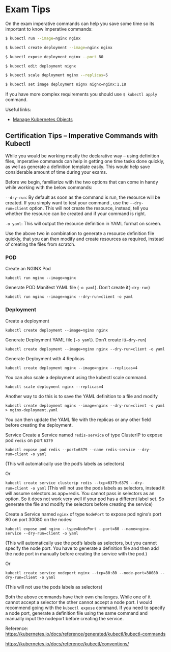 # Exam Tips

On the exam imperative commands can help you save some time so its important to 
know imperative commands:

```bash
$ kubectl run --image=nginx nginx

$ kubectl create deployment --image=nginx nginx

$ kubectl expose deployment nginx --port 80

$ kubectl edit deployment nignx

$ kubectl scale deployment nginx --replicas=5

$ kubectl set image deployment nignx nignx=nginx:1.18
```

If you have more complex requirements you should use `$ kubectl apply` command. 

Useful links:
- [Manage Kubernetes Objects](https://kubernetes.io/docs/tasks/manage-kubernetes-objects/)

## Certification Tips – Imperative Commands with Kubectl

While you would be working mostly the declarative way – using definition files, imperative commands can help in getting one time tasks done quickly, as well as generate a definition template easily. This would help save considerable amount of time during your exams.

Before we begin, familiarize with the two options that can come in handy while working with the below commands:

`--dry-run`: By default as soon as the command is run, the resource will be created. If you simply want to test your command , use the `--dry-run=client` option. This will not create the resource, instead, tell you whether the resource can be created and if your command is right.  

`-o yaml`: This will output the resource definition in YAML format on screen.  

Use the above two in combination to generate a resource definition file quickly, that you can then modify and create resources as required, instead of creating the files from scratch.

### POD
Create an NGINX Pod

`kubectl run nginx --image=nginx`

Generate POD Manifest YAML file (`-o yaml`). Don’t create it(`–dry-run`)

`kubectl run nginx --image=nginx --dry-run=client -o yaml`

### Deployment
Create a deployment

`kubectl create deployment --image=nginx nginx`

Generate Deployment YAML file (`-o yaml`). Don’t create it(`–dry-run`)

`kubectl create deployment --image=nginx nginx --dry-run=client -o yaml`

Generate Deployment with 4 Replicas

`kubectl create deployment nginx --image=nginx --replicas=4`

You can also scale a deployment using the kubectl scale command.

`kubectl scale deployment nginx --replicas=4`

Another way to do this is to save the YAML definition to a file and modify

`kubectl create deployment nginx --image=nginx --dry-run=client -o yaml > nginx-deployment.yaml`

You can then update the YAML file with the replicas or any other field before creating the deployment.

Service
Create a Service named `redis-service` of type ClusterIP to expose pod `redis` on port `6379`

`kubectl expose pod redis --port=6379 --name redis-service --dry-run=client -o yaml`

(This will automatically use the pod’s labels as selectors)

Or

`kubectl create service clusterip redis --tcp=6379:6379 --dry-run=client -o yaml` (This will not use the pods labels as selectors, instead it will assume selectors as app=redis. You cannot pass in selectors as an option. So it does not work very well if your pod has a different label set. So generate the file and modify the selectors before creating the service)

Create a Service named `nginx` of type `NodePort` to expose pod nginx’s port 80 on port 30080 on the nodes:

`kubectl expose pod nginx --type=NodePort --port=80 --name=nginx-service --dry-run=client -o yaml`

(This will automatically use the pod’s labels as selectors, but you cannot specify the node port. You have to generate a definition file and then add the node port in manually before creating the service with the pod.)

Or

`kubectl create service nodeport nginx --tcp=80:80 --node-port=30080 --dry-run=client -o yaml`

(This will not use the pods labels as selectors)

Both the above commands have their own challenges. While one of it cannot accept a selector the other cannot accept a node port. I would recommend going with the `kubectl expose` command. If you need to specify a node port, generate a definition file using the same command and manually input the nodeport before creating the service.

Reference:
https://kubernetes.io/docs/reference/generated/kubectl/kubectl-commands

https://kubernetes.io/docs/reference/kubectl/conventions/
